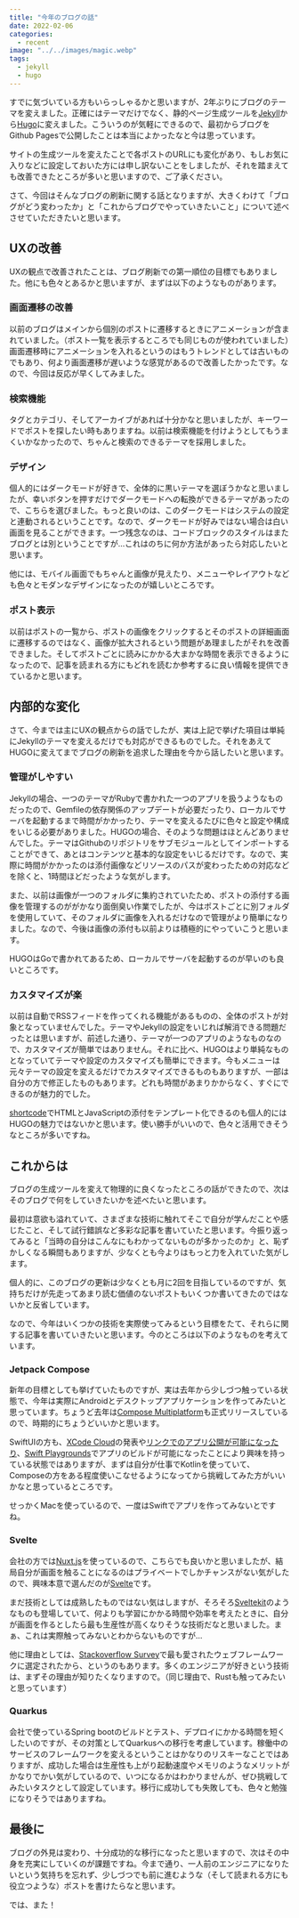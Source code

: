 ```yaml
---
title: "今年のブログの話"
date: 2022-02-06
categories: 
  - recent
image: "../../images/magic.webp"
tags:
  - jekyll
  - hugo
---
```


すでに気づいている方もいらっしゃるかと思いますが、2年ぶりにブログのテーマを変えました。正確にはテーマだけでなく、静的ページ生成ツールを[Jekyll](https://jekyllrb.com/)から[Hugo](https://gohugo.io/)に変えました。こういうのが気軽にできるので、最初からブログをGithub Pagesで公開したことは本当によかったなと今は思っています。

サイトの生成ツールを変えたことで各ポストのURLにも変化があり、もしお気に入りなどに設定しておいた方には申し訳ないことをしましたが、それを踏まえても改善できたところが多いと思いますので、ご了承ください。

さて、今回はそんなブログの刷新に関する話となりますが、大きくわけて「ブログがどう変わったか」と「これからブログでやっていきたいこと」について述べさせていただきたいと思います。

## UXの改善

UXの観点で改善されたことは、ブログ刷新での第一順位の目標でもありました。他にも色々とあるかと思いますが、まずは以下のようなものがあります。

### 画面遷移の改善

以前のブログはメインから個別のポストに遷移するときにアニメーションが含まれていました。（ポスト一覧を表示するところでも同じものが使われていました）画面遷移時にアニメーションを入れるというのはもうトレンドとしては古いものでもあり、何より画面遷移が遅いような感覚があるので改善したかったです。なので、今回は反応が早くしてみました。

### 検索機能

タグとカテゴリ、そしてアーカイブがあれば十分かなと思いましたが、キーワードでポストを探したい時もありますね。以前は検索機能を付けようとしてもうまくいかなかったので、ちゃんと検索のできるテーマを採用しました。

### デザイン

個人的にはダークモードが好きで、全体的に黒いテーマを選ぼうかなと思いましたが、幸いボタンを押すだけでダークモードへの転換ができるテーマがあったので、こちらを選びました。もっと良いのは、このダークモードはシステムの設定と連動されるということです。なので、ダークモードが好みではない場合は白い画面を見ることができます。一つ残念なのは、コードブロックのスタイルはまたブログとは別ということですが…これはのちに何か方法があったら対応したいと思います。

他には、モバイル画面でもちゃんと画像が見えたり、メニューやレイアウトなども色々とモダンなデザインになったのが嬉しいところです。

### ポスト表示

以前はポストの一覧から、ポストの画像をクリックするとそのポストの詳細画面に遷移するのではなく、画像が拡大されるという問題があ理ましたがそれを改善できました。そしてポストごとに読みにかかる大まかな時間を表示できるようになったので、記事を読まれる方にもどれを読むか参考するに良い情報を提供できているかと思います。

## 内部的な変化

さて、今までは主にUXの観点からの話でしたが、実は上記で挙げた項目は単純にJekyllのテーマを変えるだけでも対応ができるものでした。それをあえてHUGOに変えてまでブログの刷新を追求した理由を今から話したいと思います。

### 管理がしやすい

Jekyllの場合、一つのテーマがRubyで書かれた一つのアプリを扱うようなものだったので、Gemfileの依存関係のアップデートが必要だったり、ローカルでサーバを起動するまで時間がかかったり、テーマを変えるたびに色々と設定や構成をいじる必要がありました。HUGOの場合、そのような問題はほとんどありませんでした。テーマはGithubのリポジトリをサブモジュールとしてインポートすることができて、あとはコンテンツと基本的な設定をいじるだけです。なので、実際に時間がかかったのは添付画像などリソースのパスが変わったための対応などを除くと、1時間ほどだったような気がします。

また、以前は画像が一つのフォルダに集約されていたため、ポストの添付する画像を管理するのががかなり面倒臭い作業でしたが、今はポストごとに別フォルダを使用していて、そのフォルダに画像を入れるだけなので管理がより簡単になりました。なので、今後は画像の添付も以前よりは積極的にやっていこうと思います。

HUGOはGoで書かれてあるため、ローカルでサーバを起動するのが早いのも良いところです。

### カスタマイズが楽

以前は自動でRSSフィードを作ってくれる機能があるものの、全体のポストが対象となっていませんでした。テーマやJekyllの設定をいじれば解消できる問題だったとは思いますが、前述した通り、テーマが一つのアプリのようなものなので、カスタマイズが簡単ではありません。それに比べ、HUGOはより単純なものとなっていてテーマや設定のカスタマイズも簡単にできます。今もメニューは元々テーマの設定を変えるだけでカスタマイズできるものもありますが、一部は自分の方で修正したものもあります。どれも時間があまりかからなく、すぐにできるのが魅力的でした。

[shortcode](https://gohugo.io/content-management/shortcodes/)でHTMLとJavaScriptの添付をテンプレート化できるのも個人的にはHUGOの魅力ではないかと思います。使い勝手がいいので、色々と活用できそうなところが多いですね。

## これからは

ブログの生成ツールを変えて物理的に良くなったところの話ができたので、次はそのブログで何をしていきたいかを述べたいと思います。

最初は意欲も溢れていて、さまざまな技術に触れてそこで自分が学んだことや感じたこと、そして試行錯誤など多彩な記事を書いていたと思います。今振り返ってみると「当時の自分はこんなにもわかってないものが多かったのか」と、恥ずかしくなる瞬間もありますが、少なくとも今よりはもっと力を入れていた気がします。

個人的に、このブログの更新は少なくとも月に2回を目指しているのですが、気持ちだけが先走ってあまり読む価値のないポストもいくつか書いてきたのではないかと反省しています。

なので、今年はいくつかの技術を実際使ってみるという目標をたて、それらに関する記事を書いていきたいと思います。今のところは以下のようなものを考えています。

### Jetpack Compose

新年の目標としても挙げていたものですが、実は去年から少しづつ触っている状態で、今年は実際にAndroidとデスクトップアプリケーションを作ってみたいと思っています。ちょうど去年は[Compose Multiplatform](https://www.jetbrains.com/ja-jp/lp/compose-mpp/)も正式リリースしているので、時期的にちょうどいいかと思います。

SwiftUIの方も、[XCode Cloud](https://developer.apple.com/documentation/Xcode/About-Continuous-Integration-and-Delivery-with-Xcode-Cloud)の発表や[リンクでのアプリ公開が可能になったり](https://developer.apple.com/support/unlisted-app-distribution/)、[Swift Playgrounds](https://www.apple.com/jp/swift/playgrounds/)でアプリのビルドが可能になったことにより興味を持っている状態ではありますが、まずは自分が仕事でKotlinを使っていて、Composeの方をある程度使いこなせるようになってから挑戦してみた方がいいかなと思っているところです。

せっかくMacを使っているので、一度はSwiftでアプリを作ってみないとですね。

### Svelte

会社の方では[Nuxt.js](https://nuxtjs.org/)を使っているので、こちらでも良いかと思いましたが、結局自分が画面を触ることになるのはプライベートでしかチャンスがない気がしたので、興味本意で選んだのが[Svelte](https://svelte.dev/)です。

まだ技術としては成熟したものではない気はしますが、そろそろ[Sveltekit](https://kit.svelte.dev/)のようなものも登場していて、何よりも学習にかかる時間や効率を考えたときに、自分が画面を作るとしたら最も生産性が高くなりそうな技術だなと思いました。まぁ、これは実際触ってみないとわからないものですが…

他に理由としては、[Stackoverflow Survey](https://insights.stackoverflow.com/survey/2021#section-most-loved-dreaded-and-wanted-web-frameworks)で最も愛されたウェブフレームワークに選定されたから、というのもあります。多くのエンジニアが好きという技術は、まずその理由が知りたくなりますので。（同じ理由で、Rustも触ってみたいと思っています）

### Quarkus

会社で使っているSpring bootのビルドとテスト、デプロイにかかる時間を短くしたいのですが、その対策としてQuarkusへの移行を考慮しています。稼働中のサービスのフレームワークを変えるということはかなりのリスキーなことではありますが、成功した場合は生産性も上がり起動速度やメモリのようなメリットがかなりでかい気がしているので、いつになるかはわかりませんが、ぜひ挑戦してみたいタスクとして設定しています。移行に成功しても失敗しても、色々と勉強になりそうではありますね。

## 最後に

ブログの外見は変わり、十分成功的な移行になったと思いますので、次はその中身を充実にしていくのが課題ですね。今まで通り、一人前のエンジニアになりたいという気持ちを忘れず、少しづつでも前に進むような（そして読まれる方にも役立つような）ポストを書けたらなと思います。

では、また！
